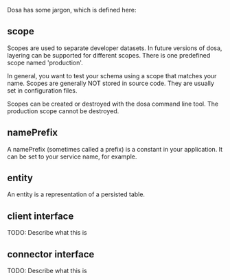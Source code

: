 Dosa has some jargon, which is defined here:

## scope

Scopes are used to separate developer datasets. In future versions of dosa, layering can be supported for different scopes. There is one predefined scope named 'production'.

In general, you want to test your schema using a scope that matches your name. Scopes are generally NOT stored in source code. They are usually set in configuration files.

Scopes can be created or destroyed with the dosa command line tool. The production scope cannot be destroyed.

## namePrefix

A namePrefix (sometimes called a prefix) is a constant in your application. It can be set to your service name, for example.

## entity

An entity is a representation of a persisted table.

## client interface

TODO: Describe what this is

## connector interface

TODO: Describe what this is